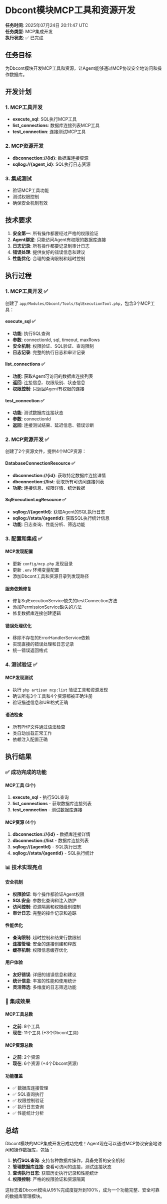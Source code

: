 # Dbcont模块MCP工具和资源开发

**任务时间**: 2025年07月24日 20:11:47 UTC  
**任务类型**: MCP集成开发  
**执行状态**: ✅ 已完成

## 任务目标

为Dbcont模块开发MCP工具和资源，让Agent能够通过MCP协议安全地访问和操作数据库。

## 开发计划

### 1. MCP工具开发
- **execute_sql**: SQL执行MCP工具
- **list_connections**: 数据库连接列表MCP工具  
- **test_connection**: 连接测试MCP工具

### 2. MCP资源开发
- **dbconnection://{id}**: 数据库连接资源
- **sqllog://{agent_id}**: SQL执行日志资源

### 3. 集成测试
- 验证MCP工具功能
- 测试权限控制
- 确保安全机制有效

## 技术要求

1. **安全第一**: 所有操作都要经过严格的权限验证
2. **Agent绑定**: 只能访问Agent有权限的数据库连接
3. **日志记录**: 所有操作都要记录到审计日志
4. **错误处理**: 提供友好的错误信息和建议
5. **性能优化**: 合理的查询限制和超时控制

## 执行过程

### 1. MCP工具开发 ✅
创建了 `app/Modules/Dbcont/Tools/SqlExecutionTool.php`，包含3个MCP工具：

#### execute_sql ✅
- **功能**: 执行SQL查询
- **参数**: connectionId, sql, timeout, maxRows
- **安全机制**: 权限验证、SQL验证、查询限制
- **日志记录**: 完整的执行日志和审计记录

#### list_connections ✅
- **功能**: 获取Agent可访问的数据库连接列表
- **返回**: 连接信息、权限级别、状态信息
- **权限控制**: 只返回Agent有权限的连接

#### test_connection ✅
- **功能**: 测试数据库连接状态
- **参数**: connectionId
- **返回**: 连接测试结果、延迟信息、错误诊断

### 2. MCP资源开发 ✅
创建了2个资源文件，提供4个MCP资源：

#### DatabaseConnectionResource ✅
- **dbconnection://{id}**: 获取特定数据库连接详情
- **dbconnection://list**: 获取所有可访问连接列表
- **功能**: 连接信息、权限详情、统计数据

#### SqlExecutionLogResource ✅
- **sqllog://{agentId}**: 获取Agent的SQL执行日志
- **sqllog://stats/{agentId}**: 获取SQL执行统计信息
- **功能**: 日志查询、性能分析、筛选功能

### 3. 配置和集成 ✅

#### MCP发现配置
- 更新 `config/mcp.php` 发现目录
- 更新 `.env` 环境变量配置
- 添加Dbcont工具和资源目录到发现路径

#### 服务依赖修复
- 修复SqlExecutionService缺失的testConnection方法
- 添加PermissionService缺失的方法
- 修复数据库连接创建逻辑

#### 错误处理优化
- 移除不存在的ErrorHandlerService依赖
- 实现直接的错误处理和日志记录
- 统一错误返回格式

### 4. 测试验证 ✅

#### MCP发现测试
- 执行 `php artisan mcp:list` 验证工具和资源发现
- 确认所有3个工具和4个资源都被正确注册
- 验证描述信息和URI格式正确

#### 语法检查
- 所有PHP文件通过语法检查
- 类自动加载正常工作
- 依赖注入配置正确

## 执行结果

### ✅ 成功完成的功能

#### MCP工具 (3个)
1. **execute_sql** - 执行SQL查询
2. **list_connections** - 获取数据库连接列表
3. **test_connection** - 测试数据库连接

#### MCP资源 (4个)
1. **dbconnection://{id}** - 数据库连接详情
2. **dbconnection://list** - 数据库连接列表
3. **sqllog://{agentId}** - SQL执行日志
4. **sqllog://stats/{agentId}** - SQL执行统计

### 📊 技术实现亮点

#### 安全机制
- **权限验证**: 每个操作都验证Agent权限
- **SQL安全**: 参数化查询和注入防护
- **访问控制**: 资源隔离和权限级别控制
- **审计日志**: 完整的操作记录和追踪

#### 性能优化
- **查询限制**: 超时控制和结果行数限制
- **连接管理**: 安全的连接创建和释放
- **缓存机制**: 权限信息缓存优化

#### 用户体验
- **友好错误**: 详细的错误信息和建议
- **统计信息**: 丰富的性能和使用统计
- **灵活筛选**: 多维度的日志筛选功能

### 🎯 集成效果

#### MCP工具总数
- **之前**: 8个工具
- **现在**: 11个工具 (+3个Dbcont工具)

#### MCP资源总数
- **之前**: 2个资源
- **现在**: 6个资源 (+4个Dbcont资源)

#### 功能覆盖
- ✅ 数据库连接管理
- ✅ SQL查询执行
- ✅ 权限控制验证
- ✅ 执行日志查询
- ✅ 性能统计分析

## 总结

Dbcont模块的MCP集成开发已成功完成！Agent现在可以通过MCP协议安全地访问和操作数据库，包括：

1. **执行SQL查询**: 支持各种数据库操作，具备完善的安全机制
2. **管理数据库连接**: 查看可访问的连接，测试连接状态
3. **查询执行日志**: 获取历史执行记录和性能统计
4. **权限控制**: 严格的权限验证和资源隔离

这标志着Dbcont模块从95%完成度提升到100%，成为一个功能完整、安全可靠的数据库管理模块。
